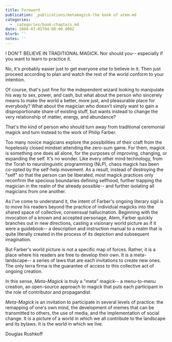 ```yaml
---
title: Foreword
publication: _publications/metamagick-the book of atem.md
categories:
  - _categories/book-chapters.md
date: 2008-07-01T04:00:00.000Z
blurb: ''
notes: ''
---
```


I DON'T BELIEVE IN TRADITIONAL MAGICK. Nor should you-- especially if you want to learn to practice it.

No, it's probably easier just to get everyone *else* to believe in it. Then just proceed according to plan and watch the rest of the world conform to your intention.

Of course, that's just fine for the independent wizard looking to manipulate his way to sex, power, and cash, but what about the person who sincerely means to make the world a better, more just, and pleasurable place for everybody? What about the magician who doesn't simply want to gain a disproportionate share of existing stuff, but wants instead to change the very relationship of matter, energy, and abundance?

That's the kind of person who should turn away from traditional ceremonial magick and turn instead to the work of Philip Farber.

Too many novice magicians explore the possibilities of their craft from the hopelessly closed mindset attending the zero-sum game. For them, magick is something one does all alone, for the purposes of improving, changing, or expanding the self. It's no wonder. Like every other mind technology, from the Torah to neurolinguistic programming (NLP), chaos magick has been co-opted by the self-help movement. As a result, instead of destroying the "self" so that the person can be liberated, most magick practices only reconfirm the specious boundaries defining selfhood, further trapping the magician in the realm of the already possible-- and further isolating all magicians from one another.

As I've come to understand it, the intent of Farber's ongoing literary sigil is to move his readers beyond the practice of individual magicks into the shared space of collective, consensual hallucination. Beginning with the invocation of a known and accepted personage, Atem, Farber quickly branches out in new directions, casting a visionary world picture as if it were a guidebook-- a description and instruction manual to a realm that is quite literally created in the process of its depiction and subsequent imagination.

But Farber's world picture is not a specific map of forces. Rather, it is a place where his readers are free to develop their own. It is a meta-landscape-- a series of laws that are each invitations to create new ones. The only terra firma is the guarantee of access to this collective act of ongoing creation.

In this sense, *Meta-Magick* is truly a "meta" magick-- a menu-to-menu creation, an open-source approach to magick that puts each participant in the role of contributor and propagandist.

*Meta-Magick* is an invitation to participate in several levels of practice: the remapping of one's own mind, the development of memes that can be transmitted to others, the use of media, and the implementation of social change. It is a picture of a world in which we all contribute to the landscape and its bylaws. It is the world in which we live.

Douglas Rushkoff
